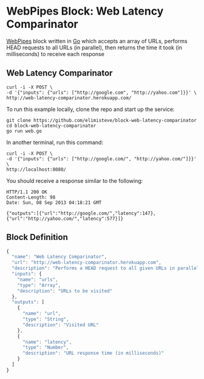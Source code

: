 # WebPipes Block: Web Latency Comparinator

[WebPipes](http://www.webpipes.org/) block written in
[Go](http://golang.org) which accepts an array of URLs, performs HEAD
requests to all URLs (in parallel), then returns the time it took (in
milliseconds) to receive each response


## Web Latency Comparinator

    curl -i -X POST \
    -d '{"inputs": {"urls": ["http://google.com", "http://yahoo.com"]}}' \
    http://web-latency-comparinator.herokuapp.com/

To run this example locally, clone the repo and start up the service:

```
git clone https://github.com/elimisteve/block-web-latency-comparinator
cd block-web-latency-comparinator
go run web.go
```

In another terminal, run this command:

    curl -i -X POST \
    -d '{"inputs": {"urls": ["http://google.com/", "http://yahoo.com/"]}}' \
    http://localhost:8080/

You should receive a response similar to the following:

```
HTTP/1.1 200 OK
Content-Length: 98
Date: Sun, 08 Sep 2013 04:18:21 GMT

{"outputs":[{"url":"http://google.com/","latency":147},{"url":"http://yahoo.com/","latency":577}]}
```


## Block Definition

```javascript
{
  "name": "Web Latency Comparinator",
  "url": "http://web-latency-comparinator.herokuapp.com",
  "description": "Performs a HEAD request to all given URLs in parallel and returns the time taken to receive a response from each.",
  "inputs": {
    "name": "urls",
    "type": "Array",
    "description": "URLs to be visited"
  },
  "outputs": [
    {
      "name": "url",
      "type": "String",
      "description": "Visited URL"
    },
    {
      "name": "latency",
      "type": "Number",
      "description": "URL response time (in milliseconds)"
    }
  ]
}
```
